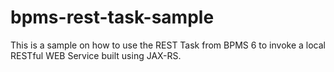 bpms-rest-task-sample
=====================

This is a sample on how to use the REST Task from BPMS 6 to invoke a local RESTful WEB Service built using JAX-RS.
